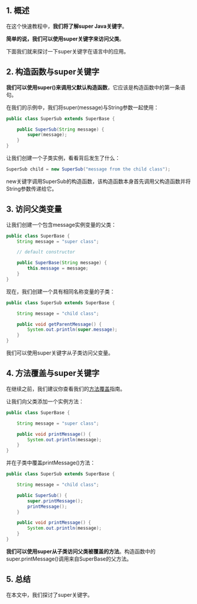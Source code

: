## 1. 概述

在这个快速教程中，**我们将了解super Java关键字**。

**简单的说，我们可以使用super关键字来访问父类**。 

下面我们就来探讨一下super关键字在语言中的应用。

## 2. 构造函数与super关键字

**我们可以使用super()来调用父默认构造函数**，它应该是构造函数中的第一条语句。

在我们的示例中，我们将super(message)与String参数一起使用：

```java
public class SuperSub extends SuperBase {

    public SuperSub(String message) {
        super(message);
    }
}
```

让我们创建一个子类实例，看看背后发生了什么：

```java
SuperSub child = new SuperSub("message from the child class");
```

new关键字调用SuperSub的构造函数，该构造函数本身首先调用父构造函数并将String参数传递给它。

## 3. 访问父类变量

让我们创建一个包含message实例变量的父类：

```java
public class SuperBase {
    String message = "super class";

    // default constructor

    public SuperBase(String message) {
        this.message = message;
    }
}
```

现在，我们创建一个具有相同名称变量的子类：

```java
public class SuperSub extends SuperBase {

    String message = "child class";

    public void getParentMessage() {
        System.out.println(super.message);
    }
}
```

我们可以使用super关键字从子类访问父变量。

## 4. 方法覆盖与super关键字

在继续之前，我们建议你查看我们的[方法覆盖](https://www.baeldung.com/java-method-overload-override)指南。

让我们向父类添加一个实例方法：

```java
public class SuperBase {

    String message = "super class";

    public void printMessage() {
        System.out.println(message);
    }
}
```

并在子类中覆盖printMessage()方法：

```java
public class SuperSub extends SuperBase {

    String message = "child class";

    public SuperSub() {
        super.printMessage();
        printMessage();
    }

    public void printMessage() {
        System.out.println(message);
    }
}
```

**我们可以使用super从子类访问父类被覆盖的方法**。构造函数中的super.printMessage()调用来自SuperBase的父方法。

## 5. 总结

在本文中，我们探讨了super关键字。